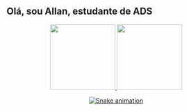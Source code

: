 ## Olá, sou Allan, estudante de ADS
<div align="center">
  <a href="https://github.com/shutxx">
  <img height="150em" src="https://github-readme-stats.vercel.app/api?username=shutxx&show_icons=true&theme=dracula&include_all_commits=true&count_private=true"/>
  <img height="150em" src="https://github-readme-stats.vercel.app/api/top-langs/?username=shutxx&layout=compact&langs_count=7&theme=dracula"/>


  ![Snake animation](https://github.com/shutxx/shutxx/blob/output/github-contribution-grid-snake.svg)
</div>
